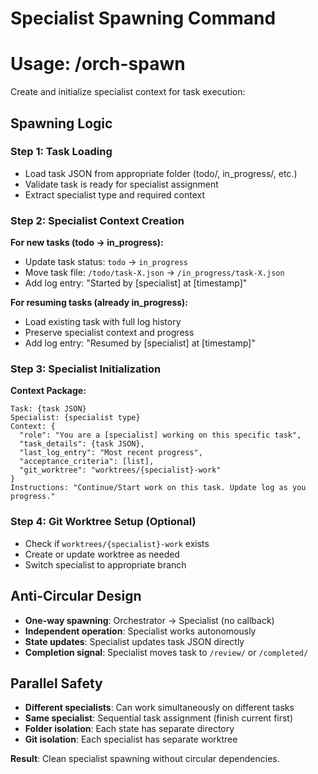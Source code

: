 # Specialist Spawning Command
# Usage: /orch-spawn <task-id> <specialist-type>

Create and initialize specialist context for task execution:

## Spawning Logic

### Step 1: Task Loading
- Load task JSON from appropriate folder (todo/, in_progress/, etc.)
- Validate task is ready for specialist assignment
- Extract specialist type and required context

### Step 2: Specialist Context Creation
**For new tasks (todo → in_progress):**
- Update task status: `todo` → `in_progress`
- Move task file: `/todo/task-X.json` → `/in_progress/task-X.json`
- Add log entry: "Started by [specialist] at [timestamp]"

**For resuming tasks (already in_progress):**
- Load existing task with full log history
- Preserve specialist context and progress
- Add log entry: "Resumed by [specialist] at [timestamp]"

### Step 3: Specialist Initialization
**Context Package:**
```
Task: {task JSON}
Specialist: {specialist type}
Context: {
  "role": "You are a [specialist] working on this specific task",
  "task_details": {task JSON},
  "last_log_entry": "Most recent progress",
  "acceptance_criteria": [list],
  "git_worktree": "worktrees/{specialist}-work"
}
Instructions: "Continue/Start work on this task. Update log as you progress."
```

### Step 4: Git Worktree Setup (Optional)
- Check if `worktrees/{specialist}-work` exists
- Create or update worktree as needed
- Switch specialist to appropriate branch

## Anti-Circular Design
- **One-way spawning**: Orchestrator → Specialist (no callback)
- **Independent operation**: Specialist works autonomously
- **State updates**: Specialist updates task JSON directly
- **Completion signal**: Specialist moves task to `/review/` or `/completed/`

## Parallel Safety
- **Different specialists**: Can work simultaneously on different tasks
- **Same specialist**: Sequential task assignment (finish current first)
- **Folder isolation**: Each state has separate directory
- **Git isolation**: Each specialist has separate worktree

**Result**: Clean specialist spawning without circular dependencies.